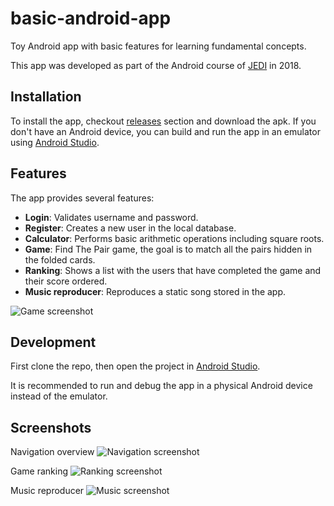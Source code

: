 # basic-android-app
Toy Android app with basic features for learning fundamental concepts.

This app was developed as part of the Android course of [JEDI](https://android.jediupc.com/) in 2018.

## Installation
To install the app, checkout [releases](https://github.com/davidmingueza98/basic-android-app/releases) section and download the apk. If you don't have an Android device, you can build and run
the app in an emulator using [Android Studio](https://developer.android.com/studio).

## Features
The app provides several features:
- **Login**: Validates username and password.
- **Register**: Creates a new user in the local database.
- **Calculator**: Performs basic arithmetic operations including square roots.
- **Game**: Find The Pair game, the goal is to match all the pairs hidden in the folded cards.
- **Ranking**: Shows a list with the users that have completed the game and their score ordered.
- **Music reproducer**: Reproduces a static song stored in the app.

![Game screenshot](readme-assets/game.jpg?raw=true "Game View")

## Development
First clone the repo, then open the project in [Android Studio](https://developer.android.com/studio).

It is recommended to run and debug the app in a physical Android device instead of the emulator.

## Screenshots

Navigation overview
![Navigation screenshot](readme-assets/game.jpg?raw=true "Navigation Screenshot")

Game ranking
![Ranking screenshot](readme-assets/game.jpg?raw=true "Ranking Screenshot")

Music reproducer
![Music screenshot](readme-assets/game.jpg?raw=true "Music Reproducer")
